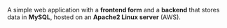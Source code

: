 A simple web application with a **frontend form** and a **backend** that stores data in **MySQL**, hosted on an **Apache2 Linux server** (AWS).
